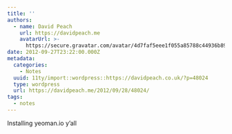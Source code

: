 ```yaml
---
title: ''
authors:
  - name: David Peach
    url: https://davidpeach.me
    avatarUrl: >-
      https://secure.gravatar.com/avatar/4d7faf5eee1f055a85788c44936b8995eaab6dfb004e7854ec747ccb272e91ee?s=96&d=mm&r=g
date: 2012-09-27T23:22:00.000Z
metadata:
  categories:
    - Notes
  uuid: 11ty/import::wordpress::https://davidpeach.co.uk/?p=48024
  type: wordpress
  url: https://davidpeach.me/2012/09/28/48024/
tags:
  - notes
---
```

Installing yeoman.io y’all